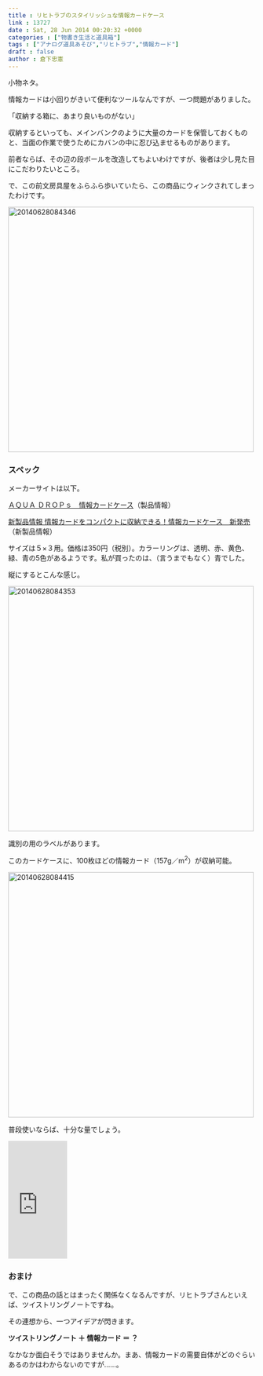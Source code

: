 ```yaml
---
title : リヒトラブのスタイリッシュな情報カードケース
link : 13727
date : Sat, 28 Jun 2014 00:20:32 +0000
categories : ["物書き生活と道具箱"]
tags : ["アナログ道具あそび","リヒトラブ","情報カード"]
draft : false
author : 倉下忠憲
---
```


小物ネタ。

情報カードは小回りがきいて便利なツールなんですが、一つ問題がありました。

「収納する箱に、あまり良いものがない」

収納するといっても、メインバンクのように大量のカードを保管しておくものと、当面の作業で使うためにカバンの中に忍び込ませるものがあります。

前者ならば、その辺の段ボールを改造してもよいわけですが、後者は少し見た目にこだわりたいところ。

で、この前文房具屋をふらふら歩いていたら、この商品にウィンクされてしまったわけです。

<a href="https://rashita.net/blog/wp-content/uploads/2014/06/20140628084346.jpg"><img src="https://rashita.net/blog/wp-content/uploads/2014/06/20140628084346.jpg" alt="20140628084346" width="500" class="alignnone size-full wp-image-13728" /></a>

<H3>スペック</H3>

メーカーサイトは以下。

<a href="http://www.lihit-lab.com/products/catalog/A-5019.html" target="_blank">ＡＱＵＡ ＤＲＯＰｓ　情報カードケース</a>（製品情報）

<a href="http://www.lihit-lab.com/products/newproducts/archives/2014/05/post-52.html" target="_blank">新製品情報 情報カードをコンパクトに収納できる！情報カードケース　新発売</a>（新製品情報）

サイズは５×３用。価格は350円（税別）。カラーリングは、透明、赤、黄色、緑、青の5色があるようです。私が買ったのは、（言うまでもなく）青でした。

縦にするとこんな感じ。

<a href="https://rashita.net/blog/wp-content/uploads/2014/06/20140628084353.jpg"><img src="https://rashita.net/blog/wp-content/uploads/2014/06/20140628084353.jpg" alt="20140628084353" width="500" class="alignnone size-large wp-image-13729" /></a>

識別の用のラベルがあります。

このカードケースに、100枚ほどの情報カード（157g／m<sup>2</sup>）が収納可能。


<a href="https://rashita.net/blog/wp-content/uploads/2014/06/20140628084415.jpg"><img src="https://rashita.net/blog/wp-content/uploads/2014/06/20140628084415.jpg" alt="20140628084415" width="500" class="alignnone size-large wp-image-13730" /></a>

普段使いならば、十分な量でしょう。

<iframe src="http://rcm-fe.amazon-adsystem.com/e/cm?lt1=_blank&bc1=000000&IS2=1&bg1=FFFFFF&fc1=000000&lc1=0000FF&t=rashita1000-22&o=9&p=8&l=as4&m=amazon&f=ifr&ref=ss_til&asins=B00KS4K9EU" style="width:120px;height:240px;" scrolling="no" marginwidth="0" marginheight="0" frameborder="0"></iframe>

<H3>おまけ</H3>

で、この商品の話とはまったく関係なくなるんですが、リヒトラブさんといえば、ツイストリングノートですね。

その連想から、一つアイデアが閃きます。

<strong>ツイストリングノート ＋ 情報カード ＝ ？</strong>

なかなか面白そうではありませんか。まあ、情報カードの需要自体がどのぐらいあるのかはわからないのですが……。